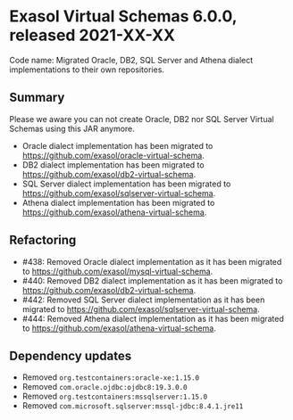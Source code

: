 # Exasol Virtual Schemas 6.0.0, released 2021-XX-XX

Code name: Migrated Oracle, DB2, SQL Server and Athena dialect implementations to their own repositories.

## Summary

Please we aware you can not create Oracle, DB2 nor SQL Server Virtual Schemas using this JAR anymore.
- Oracle dialect implementation has been migrated to https://github.com/exasol/oracle-virtual-schema.
- DB2 dialect implementation has been migrated to https://github.com/exasol/db2-virtual-schema.
- SQL Server dialect implementation has been migrated to https://github.com/exasol/sqlserver-virtual-schema.
- Athena dialect implementation has been migrated to https://github.com/exasol/athena-virtual-schema.

## Refactoring

* #438: Removed Oracle dialect implementation as it has been migrated to https://github.com/exasol/mysql-virtual-schema.
* #440: Removed DB2 dialect implementation as it has been migrated to https://github.com/exasol/db2-virtual-schema.
* #442: Removed SQL Server dialect implementation as it has been migrated to https://github.com/exasol/sqlserver-virtual-schema.
* #444: Removed Athena dialect implementation as it has been migrated to https://github.com/exasol/athena-virtual-schema.

## Dependency updates

* Removed `org.testcontainers:oracle-xe:1.15.0`
* Removed `com.oracle.ojdbc:ojdbc8:19.3.0.0`
* Removed `org.testcontainers:mssqlserver:1.15.0`
* Removed `com.microsoft.sqlserver:mssql-jdbc:8.4.1.jre11`